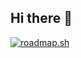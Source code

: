 ## Hi there 👋


<a href="https://roadmap.sh"><img src="https://roadmap.sh/card/tall/679c844a31e842a9fcbd3382?variant=dark" alt="roadmap.sh"/></a>

<!--
**JesseKefa/JesseKefa** is a ✨ _special_ ✨ repository because its `README.md` (this file) appears on your GitHub profile.

Here are some ideas to get you started:

- 🔭 I’m currently working on ...
- 🌱 I’m currently learning ...
- 👯 I’m looking to collaborate on ...
- 🤔 I’m looking for help with ...
- 💬 Ask me about ...
- 📫 How to reach me: ...
- 😄 Pronouns: ...
- ⚡ Fun fact: ...
-->
